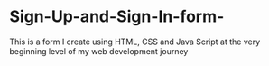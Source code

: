 # Sign-Up-and-Sign-In-form-
This is a form I create using HTML, CSS and Java Script at the very beginning level of my web development journey 
